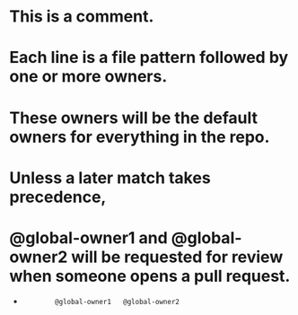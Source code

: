 # This is a comment.
# Each line is a file pattern followed by one or more owners.

# These owners will be the default owners for everything in the repo.
# Unless a later match takes precedence,
# @global-owner1 and @global-owner2 will be requested for review when someone opens a pull request.

*             @global-owner1   @global-owner2
